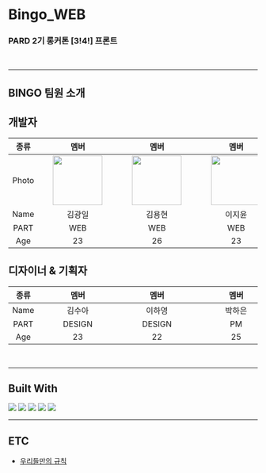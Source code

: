 # Bingo_WEB

### PARD 2기 롱커톤 [3!4!] 프론트

<br>

---

## BINGO 팀원 소개

## 개발자

| 종류  |                                      <div style="width:15vw">멤버</div>                                       |                                      <div style="width:15vw">멤버</div>                                       |                                        <div style="width:15vw">멤버</div>                                         |                                     <div style="width:15vw">멤버</div>                                      |
| :---: | :-----------------------------------------------------------------------------------------------------------: | :-----------------------------------------------------------------------------------------------------------: | :---------------------------------------------------------------------------------------------------------------: | :---------------------------------------------------------------------------------------------------------: |
| Photo | [<img src="https://avatars.githubusercontent.com/u/54162245?v=4" width="100">](https://github.com/pangil5634) | [<img src="https://avatars.githubusercontent.com/u/90203932?v=4" width="100">](https://github.com/cocomong98) | [<img src="https://avatars.githubusercontent.com/u/143606589?v=4" width="100">](https://github.com/caaaaarroooot) | [<img src="https://avatars.githubusercontent.com/u/141024382?v=4" width="100">](https://github.com/dbseend) |
| Name  |                                                    김광일                                                     |                                                    김용현                                                     |                                                      이지윤                                                       |                                                   윤성현                                                    |
| PART  |                                                      WEB                                                      |                                                      WEB                                                      |                                                        WEB                                                        |                                                   SERVER                                                    |
|  Age  |                                                      23                                                       |                                                      26                                                       |                                                        23                                                         |                                                     21                                                      |

## 디자이너 & 기획자

| 종류 | <div style="width:15vw">멤버</div> | <div style="width:15vw">멤버</div> | <div style="width:15vw">멤버</div> |
| :--: | :--------------------------------: | :--------------------------------: | :--------------------------------: |
| Name |               김수아               |               이하영               |               박하은               |
| PART |               DESIGN               |               DESIGN               |                 PM                 |
| Age  |                 23                 |                 22                 |                 25                 |

<br>

---

## Built With

![](https://img.shields.io/badge/React-20232A?style=for-the-badge&logo=react&logoColor=61DAFB)
![](https://img.shields.io/badge/Markdown-000000?style=for-the-badge&logo=markdown&logoColor=white)
![](https://img.shields.io/badge/JavaScript-F7DF1E?style=for-the-badge&logo=javascript&logoColor=black)
![](https://img.shields.io/badge/HTML5-E34F26?style=for-the-badge&logo=html5&logoColor=white)
![](https://img.shields.io/badge/CSS3-1572B6?style=for-the-badge&logo=css3&logoColor=white)

---

## ETC

- [우리들만의 규칙](https://github.com/Club-PARD/Bingo_WEB/blob/main/Rule.md)
<!--  -->
